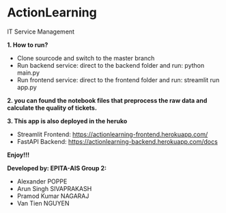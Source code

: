 # ActionLearning
IT Service Management

**1.  How to run?**
  - Clone sourcode and switch to the master branch
  - Run backend service: direct to the backend folder and run: python main.py
  - Run frontend service: direct to the frontend folder and run: streamlit run app.py
  
**2.  you can found the notebook files that preprocess the raw data and calculate the quality of tickets.**

**3. This app is also deployed in the heruko**
  - Streamlit Frontend: https://actionlearning-frontend.herokuapp.com/
  - FastAPI Backend: https://actionlearning-backend.herokuapp.com/docs


**Enjoy!!!**

**Developed by: EPITA-AIS Group 2:**
  - Alexander POPPE
  - Arun Singh SIVAPRAKASH
  - Pramod Kumar NAGARAJ
  - Van Tien NGUYEN
